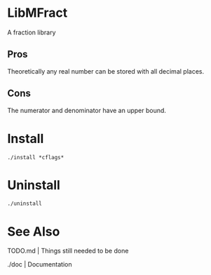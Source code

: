# LibMFract

A fraction library

## Pros

Theoretically any real number can be stored with all decimal places.

## Cons

The numerator and denominator have an upper bound.

# Install

`./install *cflags*`

# Uninstall

`./uninstall`


# See Also

TODO.md | Things still needed to be done

./doc   | Documentation
